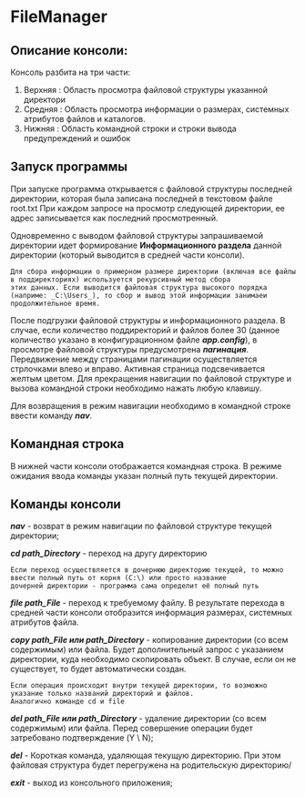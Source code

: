 # FileManager
## Описание консоли:
Консоль разбита на три части:
  1. Верхняя  : Область просмотра файловой структуры указанной директори
  2. Средняя  : Область просмотра информации о размерах, системных атрибутов файлов и каталогов.
  3. Нижняя   : Область командной строки и строки вывода предупреждений и ошибок
  
## Запуск программы
При запуске программа открывается с файловой структуры последней директории, которая была записана последней в текстовом файле root.txt
При каждом запросе на просмотр следующей директории, ее адрес записывается как последний просмотренный.

Одновременно с выводом файловой структуры запрашиваемой директории идет формирование __Информационного раздела__ данной директории (который выводится в средней части консоли).

```
Для сбора информации о примерном размере директории (включая все файлы в поддиректориях) используется рекурсивный метод сбора 
этих данных. Если выводится файловая структура высокого порядка (наприме: _C:\Users_), то сбор и вывод этой информации занимаеи
продолжительное время.
```
После подгрузки файловой структуры и информационного раздела. В случае, если количество поддиректорий и файлов более 30 (данное количество указано в конфигурационном файле ___app.config___), в просмотре файловой
структуры предусмотрена ___пагинация___.
Передвижение между страницами пагинации осуществляется стрлочками влево и вправо. Активная страница подсвечивается желтым цветом.
Для прекращения навигации по файловой структуре и вызова командной строки необходимо нажать любую клавишу.

Для возвращения в режим навигации необходимо в командной строке ввести команду ___nav___.

## Командная строка
В нижней части консоли отображается командная строка. В режиме ожидания ввода команды указан полный путь текущей директории.

## Команды консоли
___nav___     - возврат в режим навигации по файловой структуре текущей директории;


___cd  path_Directory___ - переход на другу директорию
```
Если переход осуществляется в дочернюю директорию текущей, то можно ввести полный путь от корня (C:\) или просто название
дочерней директории - программа сама определит её полный путь
```

___file path_File___  - переход к требуемому файлу. В результате перехода в средней части консоли отобразится информация размерах, системных атрибутов файла.

___copy path_File или path_Directory___  - копирование директории (со всем содержимым) или файла. Будет дополнительный запрос с указанием директории, куда необходимо скопировать объект.
В случае, если он не существует, то будет автоматически создан.

```
Если операция происходит внутри текущей директории, то возможно указание только названий директорий и файлов. 
Аналогично команде cd и file
```

___del path_File или path_Directory___  - удаление директории (со всем содержимым) или файла. Перед совершение операции будет затребовано подтверждение (Y \ N);


___del___  - Короткая команда, удаляющая текущую директорию. При этом файловая структура будет перегружена на родительскую директорию/

___exit___    - выход из консольного приложения;


